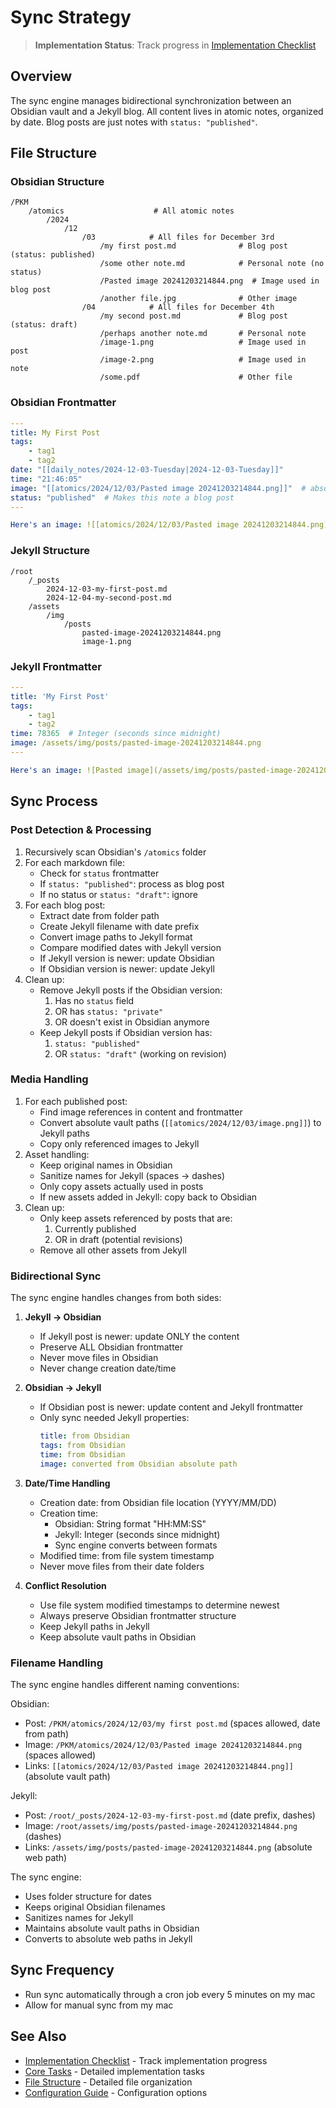# Sync Strategy

> **Implementation Status**: Track progress in [Implementation Checklist](implementation/checklist.md)

## Overview
The sync engine manages bidirectional synchronization between an Obsidian vault and a Jekyll blog. All content lives in atomic notes, organized by date. Blog posts are just notes with `status: "published"`.

## File Structure

### Obsidian Structure
```
/PKM
    /atomics                    # All atomic notes
        /2024
            /12
                /03            # All files for December 3rd
                    /my first post.md              # Blog post (status: published)
                    /some other note.md            # Personal note (no status)
                    /Pasted image 20241203214844.png  # Image used in blog post
                    /another file.jpg              # Other image
                /04            # All files for December 4th
                    /my second post.md             # Blog post (status: draft)
                    /perhaps another note.md       # Personal note
                    /image-1.png                   # Image used in post
                    /image-2.png                   # Image used in note
                    /some.pdf                      # Other file
```

### Obsidian Frontmatter
```yaml
---
title: My First Post
tags:
    - tag1
    - tag2
date: "[[daily_notes/2024-12-03-Tuesday|2024-12-03-Tuesday]]"
time: "21:46:05"
image: "[[atomics/2024/12/03/Pasted image 20241203214844.png]]"  # absolute vault path
status: "published"  # Makes this note a blog post
---

Here's an image: ![[atomics/2024/12/03/Pasted image 20241203214844.png]]
```

### Jekyll Structure
```
/root
    /_posts
        2024-12-03-my-first-post.md
        2024-12-04-my-second-post.md
    /assets
        /img
            /posts
                pasted-image-20241203214844.png
                image-1.png
```

### Jekyll Frontmatter
```yaml
---
title: 'My First Post'
tags:
    - tag1
    - tag2
time: 78365  # Integer (seconds since midnight)
image: /assets/img/posts/pasted-image-20241203214844.png
---

Here's an image: ![Pasted image](/assets/img/posts/pasted-image-20241203214844.png)
```

## Sync Process

### Post Detection & Processing
1. Recursively scan Obsidian's `/atomics` folder
2. For each markdown file:
   - Check for `status` frontmatter
   - If `status: "published"`: process as blog post
   - If no status or `status: "draft"`: ignore
3. For each blog post:
   - Extract date from folder path
   - Create Jekyll filename with date prefix
   - Convert image paths to Jekyll format
   - Compare modified dates with Jekyll version
   - If Jekyll version is newer: update Obsidian
   - If Obsidian version is newer: update Jekyll
4. Clean up:
   - Remove Jekyll posts if the Obsidian version:
     1. Has no `status` field
     2. OR has `status: "private"`
     3. OR doesn't exist in Obsidian anymore
   - Keep Jekyll posts if Obsidian version has:
     1. `status: "published"`
     2. OR `status: "draft"` (working on revision)

### Media Handling
1. For each published post:
   - Find image references in content and frontmatter
   - Convert absolute vault paths (`[[atomics/2024/12/03/image.png]]`) to Jekyll paths
   - Copy only referenced images to Jekyll
2. Asset handling:
   - Keep original names in Obsidian
   - Sanitize names for Jekyll (spaces → dashes)
   - Only copy assets actually used in posts
   - If new assets added in Jekyll: copy back to Obsidian
3. Clean up:
   - Only keep assets referenced by posts that are:
     1. Currently published
     2. OR in draft (potential revisions)
   - Remove all other assets from Jekyll

### Bidirectional Sync
The sync engine handles changes from both sides:

1. **Jekyll → Obsidian**
   - If Jekyll post is newer: update ONLY the content
   - Preserve ALL Obsidian frontmatter
   - Never move files in Obsidian
   - Never change creation date/time

2. **Obsidian → Jekyll**
   - If Obsidian post is newer: update content and Jekyll frontmatter
   - Only sync needed Jekyll properties:
     ```yaml
     title: from Obsidian
     tags: from Obsidian
     time: from Obsidian
     image: converted from Obsidian absolute path
     ```

3. **Date/Time Handling**
   - Creation date: from Obsidian file location (YYYY/MM/DD)
   - Creation time:
     - Obsidian: String format "HH:MM:SS"
     - Jekyll: Integer (seconds since midnight)
     - Sync engine converts between formats
   - Modified time: from file system timestamp
   - Never move files from their date folders

4. **Conflict Resolution**
   - Use file system modified timestamps to determine newest
   - Always preserve Obsidian frontmatter structure
   - Keep Jekyll paths in Jekyll
   - Keep absolute vault paths in Obsidian

### Filename Handling
The sync engine handles different naming conventions:

Obsidian:
- Post: `/PKM/atomics/2024/12/03/my first post.md`  (spaces allowed, date from path)
- Image: `/PKM/atomics/2024/12/03/Pasted image 20241203214844.png`  (spaces allowed)
- Links: `[[atomics/2024/12/03/Pasted image 20241203214844.png]]`  (absolute vault path)

Jekyll:
- Post: `/root/_posts/2024-12-03-my-first-post.md`  (date prefix, dashes)
- Image: `/root/assets/img/posts/pasted-image-20241203214844.png`  (dashes)
- Links: `/assets/img/posts/pasted-image-20241203214844.png`  (absolute web path)

The sync engine:
- Uses folder structure for dates
- Keeps original Obsidian filenames
- Sanitizes names for Jekyll
- Maintains absolute vault paths in Obsidian
- Converts to absolute web paths in Jekyll

## Sync Frequency
- Run sync automatically through a cron job every 5 minutes on my mac
- Allow for manual sync from my mac

## See Also
- [Implementation Checklist](implementation/checklist.md) - Track implementation progress
- [Core Tasks](implementation/core-tasks.md) - Detailed implementation tasks
- [File Structure](../reference/file-structure.md) - Detailed file organization
- [Configuration Guide](../guides/configuration.md) - Configuration options
